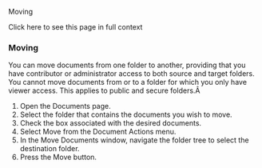Moving

Click here to see this page in full context

###  Moving

You can move documents from one folder to another, providing that you have
contributor or administrator access to both source and target folders. You
cannot move documents from or to a folder for which you only have viewer
access. This applies to public and secure folders.Â

  1. Open the Documents page. 
  2. Select the folder that contains the documents you wish to move. 
  3. Check the box associated with the desired documents. 
  4. Select Move from the Document Actions menu. 
  5. In the Move Documents window, navigate the folder tree to select the destination folder. 
  6. Press the Move button. 

